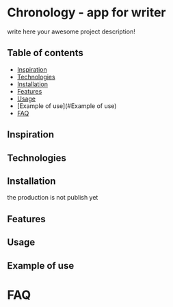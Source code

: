 # Chronology - app for writer
write here your awesome project description!

## Table of contents
* [Inspiration](#Inspiration)
* [Technologies](#Technologies)
* [Installation](#Installation)
* [Features](#Features)
* [Usage](#Usage)
* [Example of use](#Example of use)
* [FAQ](#FAQ)

## Inspiration


## Technologies

## Installation 
the production is not publish yet

## Features

## Usage

## Example of use

# FAQ